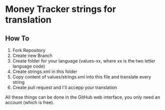 Money Tracker strings for translation
====================


## How To

1. Fork Repository
2. Create new Branch
3. Create folder for your language (values-xx, where xx is the two letter language code)
4. Create strings.xml in this folder
5. Copy content of values/strings.xml into this file and translate every string
6. Create pull request and I'll accepp your translation


All these things can be done in the GitHub web interface, you only need an account (which is free).
